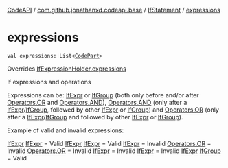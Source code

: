 [CodeAPI](../../index.md) / [com.github.jonathanxd.codeapi.base](../index.md) / [IfStatement](index.md) / [expressions](.)

# expressions

`val expressions: List<`[`CodePart`](../../com.github.jonathanxd.codeapi/-code-part/index.md)`>`

Overrides [IfExpressionHolder.expressions](../-if-expression-holder/expressions.md)

If expressions and operations

Expressions can be: [IfExpr](../-if-expr/index.md) or [IfGroup](../-if-group/index.md) (both only before and/or after [Operators.OR](#) and [Operators.AND](#)),
[Operators.AND](#) (only after a [IfExpr](../-if-expr/index.md)/[IfGroup](../-if-group/index.md), followed by other [IfExpr](../-if-expr/index.md) or [IfGroup](../-if-group/index.md))
and [Operators.OR](#) (only after a [IfExpr](../-if-expr/index.md)/[IfGroup](../-if-group/index.md) and followed by other [IfExpr](../-if-expr/index.md) or [IfGroup](../-if-group/index.md)).

Example of valid and invalid expressions:

[IfExpr](#) [IfExpr](../-if-expr/index.md) = Valid
[IfExpr](#) [IfExpr](../-if-expr/index.md) = Valid
[IfExpr](../-if-expr/index.md) = Invalid
[Operators.OR](../-if-expr/index.md) = Invalid
[Operators.OR](../-if-group/index.md) = Invalid
[IfExpr](#) = Invalid
[IfExpr](../-if-group/index.md) = Invalid
[IfExpr](#) [IfGroup](../-if-group/index.md) = Valid

